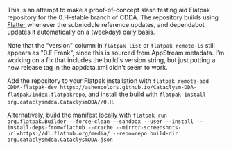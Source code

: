 This is an attempt to make a proof-of-concept slash testing aid Flatpak repository for the 0.H-stable branch of CDDA. The repository builds using [Flatter](https://github.com/andyholmes/flatter) whenever the submodule reference updates, and dependabot updates it automatically on a (weekday) daily basis. 

Note that the "version" column in `flatpak list` or `flatpak remote-ls` still appears as "0.F Frank", since this is sourced from AppStream metadata. I'm working on a fix that includes the build's version string, but just putting a new release tag in the appdata.xml didn't seem to work.

Add the repository to your Flatpak installation with `flatpak remote-add CDDA-flatpak-dev https://ashencolors.github.io/Cataclysm-DDA-flatpak/index.flatpakrepo`, and install the build with `flatpak install org.cataclysmdda.CataclysmDDA//0.H`.

Alternatively, build the manifest locally with `flatpak run org.flatpak.Builder --force-clean --sandbox --user --install --install-deps-from=flathub --ccache --mirror-screenshots-url=https://dl.flathub.org/media/ --repo=repo build-dir org.cataclysmdda.CataclysmDDA.json`
